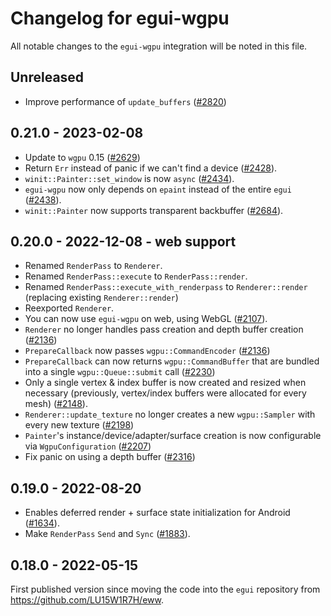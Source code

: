 # Changelog for egui-wgpu
All notable changes to the `egui-wgpu` integration will be noted in this file.


## Unreleased
* Improve performance of `update_buffers` ([#2820](https://github.com/emilk/egui/pull/2820))

## 0.21.0 - 2023-02-08
* Update to `wgpu` 0.15 ([#2629](https://github.com/emilk/egui/pull/2629))
* Return `Err` instead of panic if we can't find a device ([#2428](https://github.com/emilk/egui/pull/2428)).
* `winit::Painter::set_window` is now `async` ([#2434](https://github.com/emilk/egui/pull/2434)).
* `egui-wgpu` now only depends on `epaint` instead of the entire `egui` ([#2438](https://github.com/emilk/egui/pull/2438)).
* `winit::Painter` now supports transparent backbuffer ([#2684](https://github.com/emilk/egui/pull/2684)).


## 0.20.0 - 2022-12-08 - web support
* Renamed `RenderPass` to `Renderer`.
* Renamed `RenderPass::execute` to `RenderPass::render`.
* Renamed `RenderPass::execute_with_renderpass` to `Renderer::render` (replacing existing `Renderer::render`)
* Reexported `Renderer`.
* You can now use `egui-wgpu` on web, using WebGL ([#2107](https://github.com/emilk/egui/pull/2107)).
* `Renderer` no longer handles pass creation and depth buffer creation ([#2136](https://github.com/emilk/egui/pull/2136))
* `PrepareCallback` now passes `wgpu::CommandEncoder` ([#2136](https://github.com/emilk/egui/pull/2136))
* `PrepareCallback` can now returns `wgpu::CommandBuffer` that are bundled into a single `wgpu::Queue::submit` call ([#2230](https://github.com/emilk/egui/pull/2230))
* Only a single vertex & index buffer is now created and resized when necessary (previously, vertex/index buffers were allocated for every mesh) ([#2148](https://github.com/emilk/egui/pull/2148)).
* `Renderer::update_texture` no longer creates a new `wgpu::Sampler` with every new texture ([#2198](https://github.com/emilk/egui/pull/2198))
* `Painter`'s instance/device/adapter/surface creation is now configurable via `WgpuConfiguration` ([#2207](https://github.com/emilk/egui/pull/2207))
* Fix panic on using a depth buffer ([#2316](https://github.com/emilk/egui/pull/2316))


## 0.19.0 - 2022-08-20
* Enables deferred render + surface state initialization for Android ([#1634](https://github.com/emilk/egui/pull/1634)).
* Make `RenderPass` `Send` and `Sync` ([#1883](https://github.com/emilk/egui/pull/1883)).


## 0.18.0 - 2022-05-15
First published version since moving the code into the `egui` repository from <https://github.com/LU15W1R7H/eww>.
